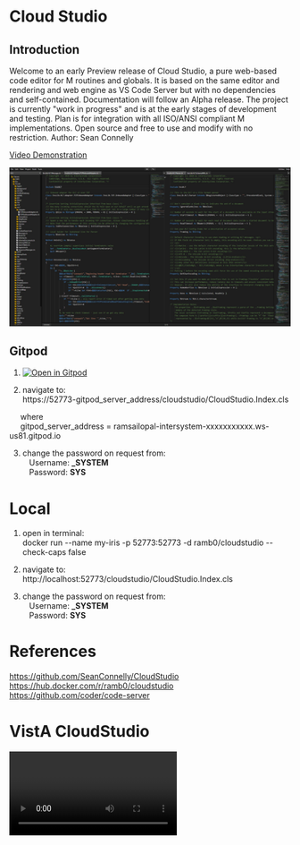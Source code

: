 # Cloud Studio

## Introduction

Welcome to an early Preview release of Cloud Studio, a pure web-based code editor for M routines and globals. It is based on the same editor and rendering and web engine as VS Code Server but with no dependencies and self-contained. Documentation will follow an Alpha release. The project is currently "work in progress" and is at the early stages of development and testing. Plan is for integration with all ISO/ANSI compliant M implementations.  Open source and free to use and modify with no restriction. Author:  Sean Connelly 

[Video Demonstration](https://www.youtube.com/watch?v=Am6QAvrPPPg)

![Cloud Studio Demonstration](./npc/Screeshot.jpg)


## Gitpod
1.  [![Open in Gitpod](https://gitpod.io/button/open-in-gitpod.svg)](https://gitpod.io/#https://github.com/RamSailopal/Intersystems-CloudStudio)  
 
2. navigate to:  
https://52773-gitpod_server_address/cloudstudio/CloudStudio.Index.cls
  
&nbsp;&nbsp;&nbsp;&nbsp;  where  
&nbsp;&nbsp;&nbsp;&nbsp;  gitpod_server_address = ramsailopal-intersystem-xxxxxxxxxxx.ws-us81.gitpod.io  

3. change the password on request from:  
&nbsp;&nbsp;  Username: **_SYSTEM**  
&nbsp;&nbsp;  Password: **SYS**  

# Local
1. open in terminal:  
docker run --name my-iris -p 52773:52773 -d ramb0/cloudstudio --check-caps false

2. navigate to:  
http://localhost:52773/cloudstudio/CloudStudio.Index.cls

3. change the password on request from:  
&nbsp;&nbsp;  Username: **_SYSTEM**  
&nbsp;&nbsp;  Password: **SYS**  


# References  
https://github.com/SeanConnelly/CloudStudio  
https://hub.docker.com/r/ramb0/cloudstudio  
https://github.com/coder/code-server

# VistA CloudStudio

![webm](./vid/cloudstudio-vista.webm?raw=true)


